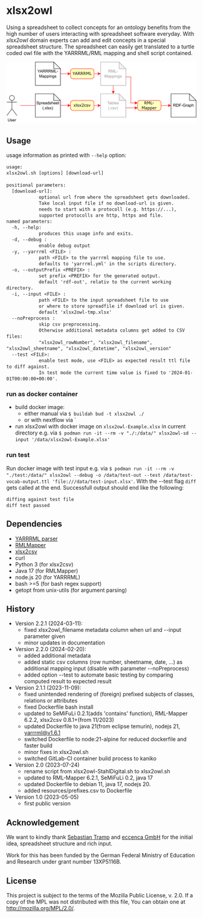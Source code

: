 # xlsx2owl

Using a spreadsheet to collect concepts for an ontology benefits from the high number of users interacting with spreadsheet software everyday.
With *xlsx2owl* domain experts can add and edit concepts in a special spreadsheet structure.
The spreadsheet can easily get translated to a turtle coded owl file with the YARRRML/RML mapping and shell script contained.

![conversion process](doc/xlsx2owl-overview.drawio.svg)


## Usage

usage information as printed with `--help` option:

```
usage:
xlsx2owl.sh [options] [download-url]

positional parameters:
  [download-url]:
            optional url from where the spreadsheet gets downloaded.
            Take local input file if no download-url is given.
            needs to start with a protocoll (e.g. https://...),
            supported protocolls are http, https and file.
named parameters:
  -h, --help:
            produces this usage info and exits.
  -d, --debug :
            enable debug output
  -y, --yarrrml <FILE> :
            path <FILE> to the yarrrml mapping file to use.
            defaults to 'yarrrml.yml' in the scripts directory.
  -o, --outputPrefix <PREFIX> :
            set prefix <PREFIX> for the generated output.
            default 'rdf-out', relativ to the current working directory.
  -i, --input <FILE> :
            path <FILE> to the input spreadsheet file to use
            or where to store spreadfile if download url is given.
            default 'xlsx2owl-tmp.xlsx'
  --noPreprocess :
            skip csv preprocessing.
            Otherwise additional metadata columns get added to CSV files:
            "xlsx2owl_rowNumber", "xlsx2owl_filename", "xlsx2owl_sheetname", "xlsx2owl_datetime", "xlsx2owl_version"
  --test <FILE>:
            enable test mode, use <FILE> as expected result ttl file to diff against.
            In test mode the current time value is fixed to '2024-01-01T00:00:00+00:00'.
```

### run as docker container

* build docker image:
  * either manual via `$ buildah bud -t xlsx2owl ./`
  * or with nextflow via `
* run xlsx2owl with docker image on `xlsx2owl-Example.xlsx` in current directory e.g. via `$ podman run -it --rm -v "./:/data/" xlsx2owl-sd --input '/data/xlsx2owl-Example.xlsx'`

### run test

Run docker image with test input e.g. via `$ podman run -it --rm -v "./test:/data/" xlsx2owl --debug -o /data/test-out --test /data/test-vocab-output.ttl 'file:///data/test-input.xlsx'`. With the --test flag `diff` gets called at the end. Successfull output should end like the following:

```
diffing against test file
diff test passed
```


## Dependencies

* [YARRRML parser](https://github.com/RMLio/yarrrml-parser)
* [RMLMapper](https://github.com/RMLio/rmlmapper-java)
* [xlsx2csv](https://github.com/dilshod/xlsx2csv)
* curl
* Python 3 (for xlsx2csv)
* Java 17 (for RMLMapper)
* node.js 20 (for YARRRML)
* bash >=5 (for bash regex support)
* getopt from unix-utils (for argument parsing)


## History

* Version 2.2.1 (2024-03-11):
  * fixed xlsx2owl_filename metadata column when url and --input parameter given
  * minor updates in documentation
* Version 2.2.0 (2024-02-20):
  * added additional metadata
  * added static csv columns (row number, sheetname, date, ...) as additional mapping input (disable with parameter --noPreprocess)
  * added option --test to automate basic testing by comparing computed result to expected result
* Version 2.1.1 (2023-11-09):
  * fixed unintended rendering of (foreign) prefixed subjects of classes, relations or attributes
  * fixed Dockerfile bash install
  * updated to SeMiFuLi 0.2.1(adds 'contains' function), RML-Mapper 6.2.2, xlsx2csv 0.8.1+(from 11/2023)
  * updated Dockerfile to java 21(from eclipse temurin), nodejs 21, yarrrml@v1.6.1
  * switched Dockerfile to node:21-alpine for reduced dockerfile and faster build
  * minor fixes in xlsx2owl.sh
  * switched GitLab-CI container build process to kaniko
* Version 2.0 (2023-07-24)
  * rename script from xlsx2owl-StahlDigital.sh to xlsx2owl.sh
  * updated to RML-Mapper 6.2.1, SeMiFuLi 0.2, java 17
  * updated Dockerfile to debian 11, java 17, nodejs 20.
  * added resources/prefixes.csv to Dockerfile
* Version 1.0 (2023-05-05)
  * first public version


## Acknowledgement

We want to kindly thank [Sebastian Tramp](https://github.com/seebi) and [eccenca GmbH](https://eccenca.com) for the initial idea, spreadsheet structure and rich input.

Work for this has been funded by the German Federal Ministry of Education and Research under grant number 13XP5116B.


## License

This project is subject to the terms of the Mozilla Public
License, v. 2.0. If a copy of the MPL was not distributed with this
file, You can obtain one at http://mozilla.org/MPL/2.0/.
